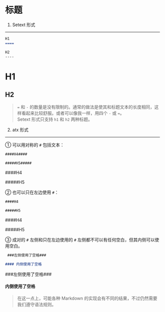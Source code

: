 标题
====

1. Setext 形式
----

```markdown
H1
====

H2
----
```

H1
====

H2
----

>`=` 和 `-` 的数量是没有限制的。通常的做法是使其和标题文本的长度相同，这样看起来比较舒服。或者可以像我一样，用四个 `-` 或 `=`。  
>Setext 形式只支持 `h1` 和 `h2` 两种标题。

2. atx 形式
----

① 可以用对称的 `#` 包括文本：

```markdown
####H4####

#####H5#####
```

####H4

#####H5

② 也可以只在左边使用 `#`：

```markdown
####H4

#####H5
```

####H4

#####H5

③ 成对的 `#` 左侧和只在左边使用的 `#` 左侧都不可以有任何空白，但其内侧可以使用空白。

```markdown
 ###左侧使用了空格###

#### 内侧使用了空格
```

 ###左侧使用了空格###

#### 内侧使用了空格

>在这一点上，可能各种 Markdown 的实现会有不同的结果，不过仍然需要我们遵守语法规则。
